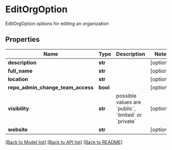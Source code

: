 # EditOrgOption

EditOrgOption options for editing an organization

## Properties
Name | Type | Description | Notes
------------ | ------------- | ------------- | -------------
**description** | **str** |  | [optional] 
**full_name** | **str** |  | [optional] 
**location** | **str** |  | [optional] 
**repo_admin_change_team_access** | **bool** |  | [optional] 
**visibility** | **str** | possible values are &#x60;public&#x60;, &#x60;limited&#x60; or &#x60;private&#x60; | [optional] 
**website** | **str** |  | [optional] 

[[Back to Model list]](../README.md#documentation-for-models) [[Back to API list]](../README.md#documentation-for-api-endpoints) [[Back to README]](../README.md)


